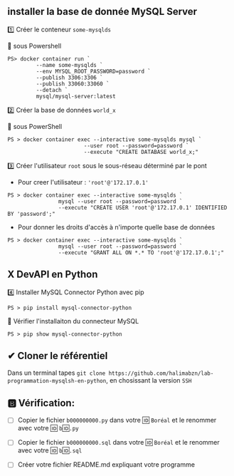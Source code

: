 ## installer la base de donnée MySQL Server

:one: Créer le conteneur `some-mysqlds`

:pushpin: sous Powershell

```
PS> docker container run `
         --name some-mysqlds `
         --env MYSQL_ROOT_PASSWORD=password `
         --publish 3306:3306 `
         --publish 33060:33060 `
         --detach `
         mysql/mysql-server:latest
```

:two: Créer la base de données `world_x`

:pushpin: sous PowerShell

```
PS > docker container exec --interactive some-mysqlds mysql `
                        --user root --password=password `
                        --execute "CREATE DATABASE world_x;"
```


:three: Créer l'utilisateur `root` sous le sous-réseau déterminé par le pont 

* Pour creer l'utilisateur : `'root'@'172.17.0.1'`

```
PS > docker container exec --interactive some-mysqlds `
                mysql --user root --password=password `
                --execute "CREATE USER 'root'@'172.17.0.1' IDENTIFIED BY 'password';"
```

* Pour donner les droits d'accès à n'importe quelle base de données

```
PS > docker container exec --interactive some-mysqlds `
                mysql --user root --password=password `
                --execute "GRANT ALL ON *.* TO 'root'@'172.17.0.1';"
```

##  X DevAPI en Python

:four: Installer MySQL Connector Python avec pip

```
PS > pip install mysql-connector-python
```
:round_pushpin: Vérifier l'installaiton du connecteur MySQL 

```
PS > pip show mysql-connector-python 
```

## ✔ Cloner le référentiel

Dans un terminal tapes `git clone https://github.com/halimabzn/lab-programmation-mysqlsh-en-python`, en chosissant la version `SSH` 































## :b: Vérification:

  - [ ] Copier le fichier `b000000000.py` dans votre :id: `Boréal` et le renommer avec votre :id: `b`:id:`.py`

  - [ ] Copier le fichier `b000000000.sql` dans votre :id: `Boréal` et le renommer avec votre :id: `b`:id:`.sql`


  - [ ] Créer votre fichier README.md expliquant votre programme


